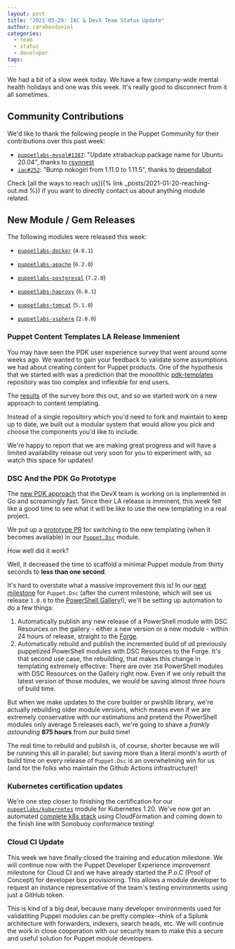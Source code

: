 ```yaml
---
layout: post
title: "2021-05-28: IAC & DevX Team Status Update"
author: carabasdaniel
categories:
  - team
  - status
  - developer
tags:
---
```


We had a bit of a slow week today. We have a few company-wide mental health holidays and one was this week. It's really good to disconnect from it all sometimes. 

## Community Contributions

We'd like to thank the following people in the Puppet Community for their contributions over this past week:

- [`puppetlabs-mysql#1387`][puppetlabs-mysql-pr-1387]: "Update xtrabackup package name for Ubuntu 20.04", thanks to [rsynnest][rsynnest]
- [`iac#252`][iac-pr-252]: "Bump nokogiri from 1.11.0 to 1.11.5", thanks to [dependabot][dependabot]

Check [all the ways to reach us]({% link _posts/2021-01-20-reaching-out.md %}) if you want to directly contact us about anything module related.

## New Module / Gem Releases

The following modules were released this week:

- [`puppetlabs-docker`][puppetlabs-docker] (`4.0.1`)
- [`puppetlabs-apache`][puppetlabs-apache] (`6.2.0`)
- [`puppetlabs-postgresql`][puppetlabs-postgresql] (`7.2.0`)
- [`puppetlabs-haproxy`][puppetlabs-haproxy] (`6.0.1`)
- [`puppetlabs-tomcat`][puppetlabs-tomcat] (`5.1.0`)
- [`puppetlabs-vsphere`][puppetlabs-vsphere] (`2.0.0`)

  [puppetlabs-docker]: https://github.com/puppetlabs/puppetlabs-docker
  [puppetlabs-apache]: https://github.com/puppetlabs/puppetlabs-apache
  [puppetlabs-postgresql]: https://github.com/puppetlabs/puppetlabs-postgresql
  [puppetlabs-haproxy]: https://github.com/puppetlabs/puppetlabs-haproxy
  [puppetlabs-tomcat]: https://github.com/puppetlabs/puppetlabs-tomcat
  [puppetlabs-vsphere]: https://github.com/puppetlabs/puppetlabs-vsphere
  [puppetlabs-mysql-pr-1387]: https://github.com/puppetlabs/puppetlabs-mysql/pull/1387
  [rsynnest]: https://github.com/rsynnest
  [iac-pr-252]: https://github.com/puppetlabs/iac/pull/252
  [dependabot]: https://github.com/apps/dependabot


### Puppet Content Templates LA Release Immenient

You may have seen the PDK user experience survey that went around some weeks ago. We wanted to gain your feedback to validate some assumptions we had about creating content for Puppet products.  One of the hypothesis that we started with was a prediction that the monolithic [pdk-templates][pdk-templates] repository was too complex and inflexible for end users.

The [results][pdk-results] of the survey bore this out, and so we started work on a new approach to content templating.

Instead of a single repository which you'd need to fork and maintain to keep up to date, we built out a modular system that would allow you pick and choose the components you'd like to include.

We're happy to report that we are making great progress and will have a limited availability release out very soon for you to experiment with, so watch this space for updates!

[pdk-templates]: https://github.com/puppetlabs/pdk-templates
[pdk-results]: https://docs.google.com/document/d/19LzpixC694nOklW6-IqwcGBzlwR6v56M-sMsdSS14Ss/edit#


### DSC And the PDK Go Prototype

The [new PDK approach][pdkgo-templating] that the DevX team is working on is implemented in Go and screamingly fast. Since their LA release is imminent, this week felt like a good time to see what it will be like to use the new templating in a real project.

We put up a [prototype PR][puppet-dsc-pdkgo-template] for switching to the new templating (when it becomes available) in our [`Puppet.Dsc`][puppet-dsc-intro-blog] module.

How well did it work?

Well, it decreased the time to scaffold a minimal Puppet module from thirty seconds to **less than one second**.

It's hard to overstate what a massive improvement this is!
In our [next milestone][puppet-dsc-autopublish] for `Puppet.Dsc` (after the current milestone, which will see us release `1.0.0` to the [PowerShell Gallery][puppet-dsc-gallery]!), we'll be setting up automation to do a few things:

1. Automatically publish any new release of a PowerShell module with DSC Resources on the gallery - either a new version or a new module - within 24 hours of release, straight to the [Forge][puppet-dsc-forge].
2. Automatically rebuild and publish the incremented build of _all_ previously puppetized PowerShell modules with DSC Resources to the Forge.
It's that second use case, the rebuilding, that makes this change in templating extremely effective:
There are over `350` PowerShell modules with DSC Resources on the Gallery right now.
Even if we only rebuilt the latest version of those modules, we would be saving almost _three hours_ of build time.

But when we make updates to the core builder or pwshlib library, we're actually rebuilding older module versions, which means even if we are extremely conservative with our estimations and pretend the PowerShell modules only average 5 releases each, we're going to shave a _frankly astounding_ **875 hours** from our build time!

The real time to rebuild and publish is, of course, shorter because we will be running this all in parallel; but saving more than a literal month's worth of build time on every release of `Puppet.Dsc` is an overwhelming win for us (and for the folks who maintain the Github Actions infrastructure)!

[pdkgo-templating]: https://github.com/puppetlabs/pdkgo
[puppet-dsc-autopublish]: https://github.com/puppetlabs/Puppet.Dsc/milestone/2
[puppet-dsc-forge]: https://forge.puppet.com/modules/dsc
[puppet-dsc-gallery]: https://www.powershellgallery.com/packages/Puppet.Dsc/0.5.0
[puppet-dsc-intro-blog]: https://puppetlabs.github.io/iac/news/roadmap/2020/09/21/dsc-release.html
[puppet-dsc-pdkgo-template]: https://github.com/puppetlabs/Puppet.Dsc/pull/154
[puppet-dsc-stable]: https://github.com/puppetlabs/Puppet.Dsc/milestone/1


### Kubernetes certification updates

We're one step closer to finishing the certification for our [`puppetlabs/kubernetes`][k8s] module for Kubernetes 1.20.
We've now got an automated [complete k8s stack][kream] using CloudFormation and coming down to the finish line with Sonobuoy conformance testing!

[k8s]: https://forge.puppet.com/modules/puppetlabs/kubernetes
[kream]: https://github.com/puppetlabs/kream/blob/master/cloud/aws/kream_template.json


### Cloud CI Update

This week we have finally closed the training and education milestone.
We will continue now with the Puppet Developer Experience improvement milestone for Cloud CI and we have already started the P.o.C (Proof of Concept) for developer box provisioning.
This allows a module developer to request an instance representative of the team's testing environments using just a GitHub token.

This is kind of a big deal, because many developer environments used for validatiting Puppet modules can be pretty complex--think of a Splunk architecture with forwarders, indexers, search heads, etc.
We will continue the work in close cooperation with our security team to make this a secure and useful solution for Puppet module developers. 
